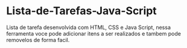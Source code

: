 # Lista-de-Tarefas-Java-Script
Lista de tarefa desenvolvida com HTML, CSS e Java Script, nessa ferramenta voce pode adicionar itens a ser realizados e tambem pode removelos de forma facil.
